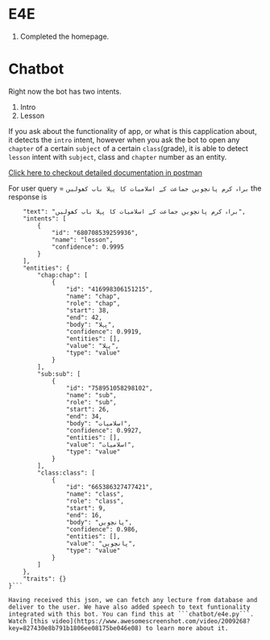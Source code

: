 # E4E

1. Completed the homepage.

# Chatbot
Right now the bot has two intents.
1. Intro
2. Lesson

If you ask about the functionality of app, or what is this capplication about, it detects the ```intro``` intent, however when you ask the bot to open any ```chapter``` of a certain ```subject``` of a certain ```class```(grade), it is able to detect ```lesson``` intent with ```subject```, class and ```chapter``` number as an entity.

[Click here to checkout detailed documentation in postman](https://documenter.getpostman.com/view/10491405/TVmTaZBn)

For user query = ```براہ کرم پانچویں جماعت کے اسلامیات کا پہلا باب کھولیں```
the response is

```{
    "text": "براہ کرم پانچویں جماعت کے اسلامیات کا پہلا باب کھولیں",
    "intents": [
        {
            "id": "680708539259936",
            "name": "lesson",
            "confidence": 0.9995
        }
    ],
    "entities": {
        "chap:chap": [
            {
                "id": "416998306151215",
                "name": "chap",
                "role": "chap",
                "start": 38,
                "end": 42,
                "body": "پہلا",
                "confidence": 0.9919,
                "entities": [],
                "value": "پہلا",
                "type": "value"
            }
        ],
        "sub:sub": [
            {
                "id": "758951058298102",
                "name": "sub",
                "role": "sub",
                "start": 26,
                "end": 34,
                "body": "اسلامیات",
                "confidence": 0.9927,
                "entities": [],
                "value": "اسلامیات",
                "type": "value"
            }
        ],
        "class:class": [
            {
                "id": "665386327477421",
                "name": "class",
                "role": "class",
                "start": 9,
                "end": 16,
                "body": "پانچویں",
                "confidence": 0.986,
                "entities": [],
                "value": "پانچویں",
                "type": "value"
            }
        ]
    },
    "traits": {}
}```

Having received this json, we can fetch any lecture from database and deliver to the user. We have also added speech to text funtionality integrated with this bot. You can find this at ```chatbot/e4e.py```. Watch [this video](https://www.awesomescreenshot.com/video/2009268?key=827430e8b791b1806ee08175be046e08) to learn more about it. 